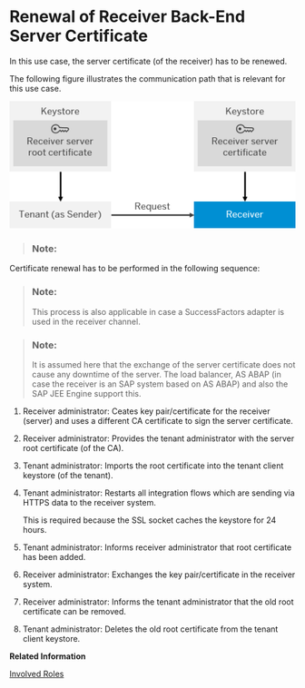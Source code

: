 <!-- loio3f4eb83726c7455fb91d3c3de513da0f -->

# Renewal of Receiver Back-End Server Certificate

In this use case, the server certificate \(of the receiver\) has to be renewed.

The following figure illustrates the communication path that is relevant for this use case.

 ![](images/SAP_HCI_Security_Renewal_-_HTTPS_Certificate_Outbound_Receiver_ba41ea7.png) 

> ### Note:  

Certificate renewal has to be performed in the following sequence:

> ### Note:  
> This process is also applicable in case a SuccessFactors adapter is used in the receiver channel.

> ### Note:  
> It is assumed here that the exchange of the server certificate does not cause any downtime of the server. The load balancer, AS ABAP \(in case the receiver is an SAP system based on AS ABAP\) and also the SAP JEE Engine support this.

1.  Receiver administrator: Ceates key pair/certificate for the receiver \(server\) and uses a different CA certificate to sign the server certificate.
2.  Receiver administrator: Provides the tenant administrator with the server root certificate \(of the CA\).
3.  Tenant administrator: Imports the root certificate into the tenant client keystore \(of the tenant\).
4.  Tenant administrator: Restarts all integration flows which are sending via HTTPS data to the receiver system.

    This is required because the SSL socket caches the keystore for 24 hours.

5.  Tenant administrator: Informs receiver administrator that root certificate has been added.
6.  Receiver administrator: Exchanges the key pair/certificate in the receiver system.
7.  Receiver administrator: Informs the tenant administrator that the old root certificate can be removed.
8.  Tenant administrator: Deletes the old root certificate from the tenant client keystore.

**Related Information**  


[Involved Roles](involved-roles-3968091.md "The security artifact renewal process requires that different persons perform a sequence of steps in a coordinated way on each side of the communication. The exact sequence depends on the kind of security material which is renewed and on the use case.")

